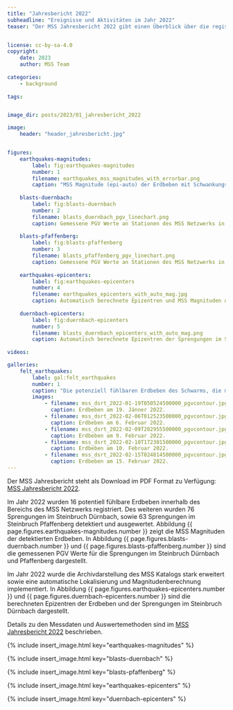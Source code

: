 ```yaml
---
title: "Jahresbericht 2022"
subheadline: "Ereignisse und Aktivitäten im Jahr 2022"
teaser: "Der MSS Jahresbericht 2022 gibt einen Überblick über die registrierten Ereignisse, die verwendeten Auswertemethoden und Aktivitäten rund um das MSS Netzwerk."


license: cc-by-sa-4.0
copyright:
    date: 2023
    author: MSS Team
    
categories: 
    - background
    
tags:


image_dir: posts/2023/01_jahresbericht_2022

image:
    header: "header_jahresbericht.jpg"


figures:
    earthquakes-magnitudes:
        label: fig:earthquakes-magnitudes
        number: 1
        filename: earthquakes_mss_magnitudes_with_errorbar.png
        caption: "MSS Magnitude (epi-auto) der Erdbeben mit Schwankungsbreite und die von Geosphere Austria bestimmten Magnituden (geosphere). Die Schwankungsbreite ist der Interquartilsabstand der Stationsmagnituden"
        
    blasts-duernbach:
        label: fig:blasts-duernbach
        number: 2
        filename: blasts_duernbach_pgv_linechart.png
        caption: Gemessene PGV Werte an Stationen des MSS Netzwerks in der Nähe des Steinbruchs Dürnbach.
        
    blasts-pfaffenberg:
        label: fig:blasts-pfaffenberg
        number: 3
        filename: blasts_pfaffenberg_pgv_linechart.png
        caption: Gemessene PGV Werte an Stationen des MSS Netzwerks in der Nähe des Steinbruchs Pfaffenberg.
        
    earthquakes-epicenters:
        label: fig:earthquakes-epicenters
        number: 4
        filename: earthquakes_epicenters_with_auto_mag.jpg
        caption: Automatisch berechnete Epizentren und MSS Magnituden der detektierten Erdbeben.
        
    duernbach-epicenters:
        label: fig:duernbach-epicenters
        number: 5
        filename: blasts_duernbach_epicenters_with_auto_mag.png
        caption: Automatisch berechnete Epizentren der Sprengungen im Steinbruch Dürnbach.
        
videos:

galleries:
    felt_earthquakes:
        label: gal:felt_earthquakes
        number: 1
        caption: "Die potenziell fühlbaren Erdbeben des Schwarms, die mit dem MSS Netzwerk registriert wurden."
        images:
            - filename: mss_dsrt_2022-01-19T050524500000_pgvcontour.jpg
              caption: Erdbeben am 19. Jänner 2022.
            - filename: mss_dsrt_2022-02-06T012523500000_pgvcontour.jpg
              caption: Erdbeben am 6. Februar 2022.
            - filename: mss_dsrt_2022-02-09T202955500000_pgvcontour.jpg
              caption: Erdbeben am 9. Februar 2022.
            - filename: mss_dsrt_2022-02-10T172301500000_pgvcontour.jpg
              caption: Erdbeben am 10. Februar 2022.
            - filename: mss_dsrt_2022-02-15T024814500000_pgvcontour.jpg
              caption: Erdbeben am 15. Februar 2022.
---
```


Der MSS Jahresbericht steht als Download im PDF Format zu Verfügung: [MSS Jahresbericht 2022][lnk:mss-jahresbericht-2022].

Im Jahr 2022 wurden 16 potentiell fühlbare Erdbeben innerhalb des Bereichs des MSS Netzwerks registriert. Des weiteren wurden 76 Sprengungen im Steinbruch Dürnbach, sowie 63 Sprengungen im Steinbruch Pfaffenberg detektiert und ausgewertet. Abbildung {{ page.figures.earthquakes-magnitudes.number }} zeigt die MSS Magnituden der detektierten Erdbeben. In Abbildung {{ page.figures.blasts-duernbach.number }} und {{ page.figures.blasts-pfaffenberg.number }} sind die gemessenen PGV Werte für die Sprengungen im Steinbruch Dürnbach und Pfaffenberg dargestellt.

Im Jahr 2022 wurde die Archivdarstellung des MSS Katalogs stark erweitert sowie eine automatische Lokalisierung und Magnitudenberechnung implementiert. In Abbildung {{ page.figures.earthquakes-epicenters.number }} und {{ page.figures.duernbach-epicenters.number }} sind die berechneten Epizentren der Erdbeben und der Sprengungen im Steinbruch Dürnbach dargestellt.

Details zu den Messdaten und Auswertemethoden sind im  [MSS Jahresbericht 2022][lnk:mss-jahresbericht-2022] beschrieben.

{% include insert_image.html key="earthquakes-magnitudes" %}

{% include insert_image.html key="blasts-duernbach" %}

{% include insert_image.html key="blasts-pfaffenberg" %}

{% include insert_image.html key="earthquakes-epicenters" %}

{% include insert_image.html key="duernbach-epicenters" %}


[lnk:mss-jahresbericht-2022]: /assets/doc/reports/bericht_202303-01_1-0_mss-2022.pdf
